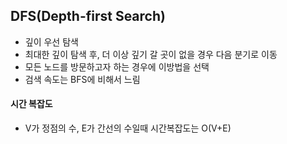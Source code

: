 ## DFS(Depth-first Search)

* 깊이 우선 탐색
* 최대한 깊이 탐색 후, 더 이상 깊기 갈 곳이 없을 경우 다음 분기로 이동
* 모든 노드를 방문하고자 하는 경우에 이방법을 선택
* 검색 속도는 BFS에 비해서 느림

#### 시간 복잡도
* V가 정점의 수, E가 간선의 수일때 시간복잡도는 O(V+E)

